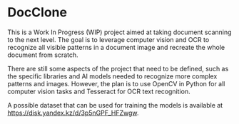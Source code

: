 # DocClone

This is a Work In Progress (WIP) project aimed at taking document scanning to the next level. The goal is to leverage computer vision and OCR to recognize all visible patterns in a document image and recreate the whole document from scratch. 

There are still some aspects of the project that need to be defined, such as the specific libraries and AI models needed to recognize more complex patterns and images. However, the plan is to use OpenCV in Python for all computer vision tasks and Tesseract for OCR text recognition.

A possible dataset that can be used for training the models is available at https://disk.yandex.kz/d/3p5nGPF_HFZwgw.

